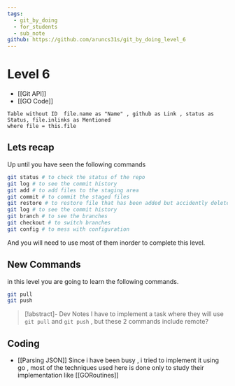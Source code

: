 ```yaml
---
tags:
  - git_by_doing
  - for_students
  - sub_note
github: https://github.com/aruncs31s/git_by_doing_level_6
---
```

# Level 6
- [[Git API]]
- [[GO Code]]
```dataview
Table without ID  file.name as "Name" , github as Link , status as Status, file.inlinks as Mentioned
where file = this.file
```

## Lets recap 
Up until you have seen the following commands 
```bash
git status # to check the status of the repo 
git log # to see the commit history
git add # to add files to the staging area
git commit # to commit the staged files
git restore # to restore file that has been added but accidently deleted.
git log # to see the commit history
git branch # to see the branches
git checkout # to switch branches
git config # to mess with configuration
```
And you will need to use most of them inorder to complete this level. 

## New Commands
in this level you are going to learn the following commands. 
```bash
git pull 
git push 
```

> [!abstract]- Dev Notes
> I have to implement a task where they will use `git pull` and `git push` , but these 2 commands include remote? 



## Coding
- [[Parsing JSON]]
Since i have been busy , i tried to implement it using go , most of the techniques used here is done only to study their implementation like [[GORoutines]] 
